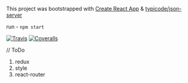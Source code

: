 This project was bootstrapped with [Create React App](https://github.com/facebookincubator/create-react-app) & [typicode/json-server](https://github.com/typicode/json-server)

run - `npm start`

[![Travis][build-badge]][build]
[![Coveralls][coveralls-badge]][coveralls]

[build-badge]: https://img.shields.io/travis/patrickjsmirnov/bookshelf/master.png?style=flat-square
[build]: https://travis-ci.org/patrickjsmirnov/bookshelf

[coveralls-badge]: https://img.shields.io/coveralls/patrickjsmirnov/bookshelf/master.png?style=flat-square
[coveralls]: https://coveralls.io/github/patrickjsmirnov/bookshelf


// ToDo

1. redux
2. style
2. react-router